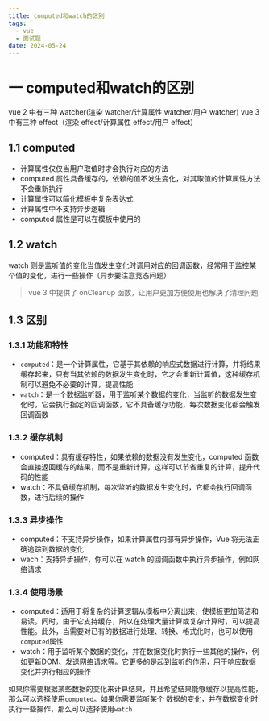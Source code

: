 ```yaml
---
title: computed和watch的区别
tags:
  - vue
  - 面试题
date: 2024-05-24
---
```

# 一 computed和watch的区别

vue 2 中有三种 watcher(渲染 watcher/计算属性 watcher/用户 watcher)
vue 3 中有三种 effect（渲染 effect/计算属性 effect/用户 effect）

## 1.1 computed

- 计算属性仅仅当用户取值时才会执行对应的方法
- computed 属性具备缓存的，依赖的值不发生变化，对其取值的计算属性方法不会重新执行
- 计算属性可以简化模板中复杂表达式
- 计算属性中不支持异步逻辑
- computed 属性是可以在模板中使用的

## 1.2 watch

watch 则是监听值的变化当值发生变化时调用对应的回调函数，经常用于监控某个值的变化，进行一些操作（异步要注意竞态问题）

> vue 3 中提供了 onCleanup 函数，让用户更加方便使用也解决了清理问题

## 1.3 区别

### 1.3.1 功能和特性

- `computed`：是一个计算属性，它基于其依赖的响应式数据进行计算，并将结果缓存起来，只有当其依赖的数据发生变化时，它才会重新计算值，这种缓存机制可以避免不必要的计算，提高性能
- `watch`：是一个数据监听器，用于监听某个数据的变化，当监听的数据发生变化时，它会执行指定的回调函数，它不具备缓存功能，每次数据变化都会触发回调函数

### 1.3.2 缓存机制

- computed：具有缓存特性，如果依赖的数据没有发生变化，computed 函数会直接返回缓存的结果，而不是重新计算，这样可以节省重复的计算，提升代码的性能
- watch：不具备缓存机制，每次监听的数据发生变化时，它都会执行回调函数，进行后续的操作

### 1.3.3 异步操作

- computed：不支持异步操作，如果计算属性内部有异步操作，Vue 将无法正确追踪到数据的变化
- wach：支持异步操作，你可以在 watch 的回调函数中执行异步操作，例如网络请求

### 1.3.4 使用场景

- computed：适用于将复杂的计算逻辑从模板中分离出来，使模板更加简洁和易读。同时，由于它支持缓存，所以在处理大量计算或复杂计算时，可以提高性能。此外，当需要对已有的数据进行处理、转换、格式化时，也可以使用`computed`属性
- watch：用于监听某个数据的变化，并在数据变化时执行一些其他的操作，例如更新DOM、发送网络请求等。它更多的是起到监听的作用，用于响应数据变化并执行相应的操作

如果你需要根据某些数据的变化来计算结果，并且希望结果能够缓存以提高性能，那么可以选择使用`computed`。如果你需要监听某个 数据的变化，并在数据变化时执行一些操作，那么可以选择使用`watch`

